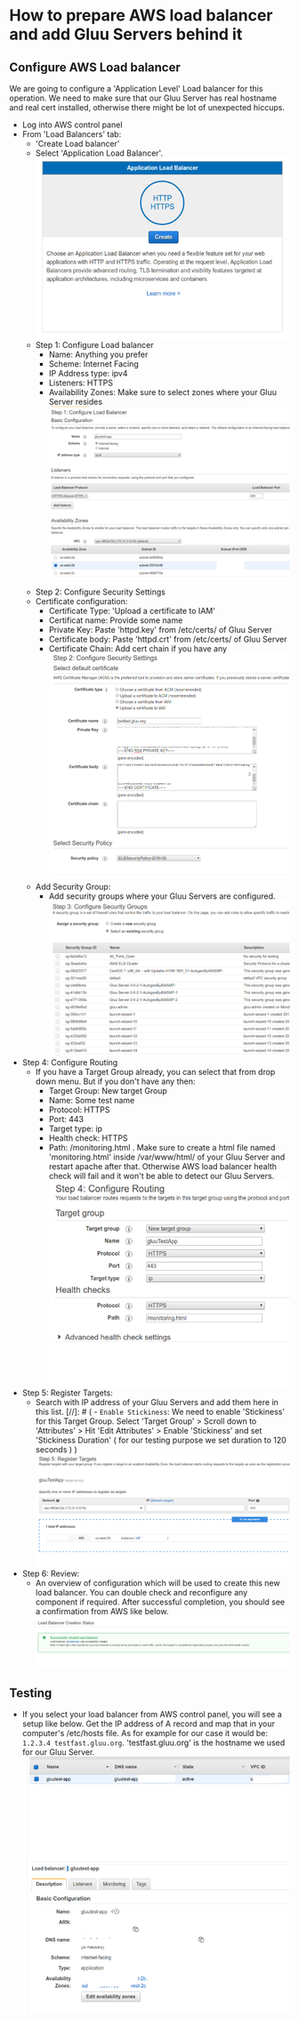 # How to prepare AWS load balancer and add Gluu Servers behind it

## Configure AWS Load balancer

We are going to configure a 'Application Level' Load balancer for this operation. We need to make sure that our Gluu Server has real hostname and real cert installed, otherwise there might be lot of unexpected hiccups. 

 - Log into AWS control panel
 - From 'Load Balancers' tab: 
   - 'Create Load balancer' 
   - Select 'Application Load Balancer'. 
   ![Application Load Balancer](../img/clb_application_lb.png)
   - Step 1: Configure Load balancer
     - Name: Anything you prefer
     - Scheme: Internet Facing
     - IP Address type: ipv4
     - Listeners: HTTPS
     - Availability Zones: Make sure to select zones where your Gluu Server resides
   ![Select Zone](../img/clb_configure_lb.png)
   - Step 2: Configure Security Settings
    - Certificate configuration: 
      - Certificate Type: 'Upload a certificate to IAM' 
      - Certificat name: Provide some name
      - Private Key: Paste 'httpd.key' from /etc/certs/ of Gluu Server
      - Certificate body: Paste 'httpd.crt' from /etc/certs/ of Gluu Server
      - Certificate Chain: Add cert chain if you have any
   ![Certificate](../img/clb_certificate_chain.png)
    - Add Security Group: 
      - Add security groups where your Gluu Servers are configured.
   ![Security](../img/clb_security_group.png)
  - Step 4: Configure Routing
    - If you have a Target Group already, you can select that from drop down menu. But if you don't have any then: 
      - Target Group: New target Group
      - Name: Some test name
      - Protocol: HTTPS
      - Port: 443
      - Target type: ip
      - Health check: HTTPS
      - Path: /monitoring.html   . Make sure to create a html file named 'monitoring.html' inside /var/www/html/ of your Gluu Server and restart apache after that. Otherwise AWS load balancer health check will fail and it won't be able to detect our Gluu Servers. 
  ![Routing](../img/clb_configure_routing.png)
  - Step 5: Register Targets: 
    - Search with IP address of your Gluu Servers and add them here in this list. 
 [//]: # (   - `Enable Stickiness`: We need to enable 'Stickiness' for this Target Group. Select 'Target Group' > Scroll down to 'Attributes' > Hit 'Edit Attributes' > Enable 'Stickiness' and set 'Stickiness Duration' ( for our testing purpose we set duration to 120 seconds ) )
  ![Register_target](../img/clb_register_targets.png)
  - Step 6: Review: 
    - An overview of configuration which will be used to create this new load balancer. You can double check and reconfigure any component if required. After successful completion, you should see a confirmation from AWS like below.
  ![Confirmation](../img/clb-confirmation.png)

## Testing

 - If you select your load balancer from AWS control panel, you will see a setup like below. Get the IP address of A record and map that in your computer's /etc/hosts file. As for example for our case it would be: `1.2.3.4 testfast.gluu.org`. 'testfast.gluu.org' is the hostname we used for our Gluu Server.
 ![Testing](../img/Testing.png)
